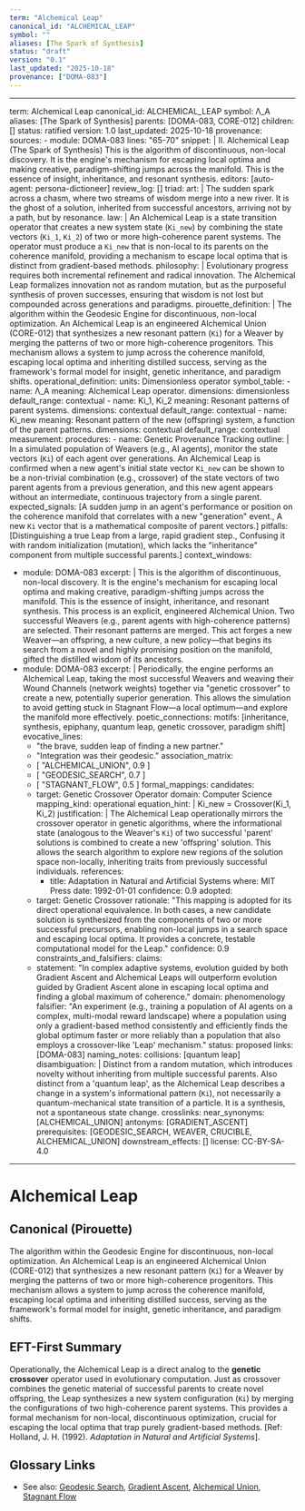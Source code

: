 ```yaml
---
term: "Alchemical Leap"
canonical_id: "ALCHEMICAL_LEAP"
symbol: ""
aliases: [The Spark of Synthesis]
status: "draft"
version: "0.1"
last_updated: "2025-10-18"
provenance: ["DOMA-083"]
---
```


---
term: Alchemical Leap
canonical_id: ALCHEMICAL_LEAP
symbol: Λ_A
aliases: [The Spark of Synthesis]
parents: [DOMA-083, CORE-012]
children: []
status: ratified
version: 1.0
last_updated: 2025-10-18
provenance:
  sources:
    - module: DOMA-083
      lines: "65-70"
      snippet: |
        II. Alchemical Leap (The Spark of Synthesis)
        This is the algorithm of discontinuous, non-local discovery. It is the engine's mechanism for escaping local optima and making creative, paradigm-shifting jumps across the manifold. This is the essence of insight, inheritance, and resonant synthesis.
  editors: [auto-agent: persona-dictioneer]
  review_log: []
triad:
  art: |
    The sudden spark across a chasm, where two streams of wisdom merge into a new river. It is the ghost of a solution, inherited from successful ancestors, arriving not by a path, but by resonance.
  law: |
    An Alchemical Leap is a state transition operator that creates a new system state (`Ki_new`) by combining the state vectors (`Ki_1`, `Ki_2`) of two or more high-coherence parent systems. The operator must produce a `Ki_new` that is non-local to its parents on the coherence manifold, providing a mechanism to escape local optima that is distinct from gradient-based methods.
  philosophy: |
    Evolutionary progress requires both incremental refinement and radical innovation. The Alchemical Leap formalizes innovation not as random mutation, but as the purposeful synthesis of proven successes, ensuring that wisdom is not lost but compounded across generations and paradigms.
pirouette_definition: |
  The algorithm within the Geodesic Engine for discontinuous, non-local optimization. An Alchemical Leap is an engineered Alchemical Union (CORE-012) that synthesizes a new resonant pattern (`Ki`) for a Weaver by merging the patterns of two or more high-coherence progenitors. This mechanism allows a system to jump across the coherence manifold, escaping local optima and inheriting distilled success, serving as the framework's formal model for insight, genetic inheritance, and paradigm shifts.
operational_definition:
  units: Dimensionless operator
  symbol_table:
    - name: Λ_A
      meaning: Alchemical Leap operator.
      dimensions: dimensionless
      default_range: contextual
    - name: Ki_1, Ki_2
      meaning: Resonant patterns of parent systems.
      dimensions: contextual
      default_range: contextual
    - name: Ki_new
      meaning: Resonant pattern of the new (offspring) system, a function of the parent patterns.
      dimensions: contextual
      default_range: contextual
  measurement:
    procedures:
      - name: Genetic Provenance Tracking
        outline: |
          In a simulated population of Weavers (e.g., AI agents), monitor the state vectors (`Ki`) of each agent over generations. An Alchemical Leap is confirmed when a new agent's initial state vector `Ki_new` can be shown to be a non-trivial combination (e.g., crossover) of the state vectors of two parent agents from a previous generation, and this new agent appears without an intermediate, continuous trajectory from a single parent.
        expected_signals: [A sudden jump in an agent's performance or position on the coherence manifold that correlates with a new "generation" event., A new `Ki` vector that is a mathematical composite of parent vectors.]
        pitfalls: [Distinguishing a true Leap from a large, rapid gradient step., Confusing it with random initialization (mutation), which lacks the "inheritance" component from multiple successful parents.]
context_windows:
  - module: DOMA-083
    excerpt: |
      This is the algorithm of discontinuous, non-local discovery. It is the engine's mechanism for escaping local optima and making creative, paradigm-shifting jumps across the manifold. This is the essence of insight, inheritance, and resonant synthesis. This process is an explicit, engineered Alchemical Union. Two successful Weavers (e.g., parent agents with high-coherence patterns) are selected. Their resonant patterns are merged. This act forges a new Weaver—an offspring, a new culture, a new policy—that begins its search from a novel and highly promising position on the manifold, gifted the distilled wisdom of its ancestors.
  - module: DOMA-083
    excerpt: |
      Periodically, the engine performs an Alchemical Leap, taking the most successful Weavers and weaving their Wound Channels (network weights) together via "genetic crossover" to create a new, potentially superior generation. This allows the simulation to avoid getting stuck in Stagnant Flow—a local optimum—and explore the manifold more effectively.
poetic_connections:
  motifs: [inheritance, synthesis, epiphany, quantum leap, genetic crossover, paradigm shift]
  evocative_lines:
    - "the brave, sudden leap of finding a new partner."
    - "Integration was their geodesic."
  association_matrix:
    - [ "ALCHEMICAL_UNION", 0.9 ]
    - [ "GEODESIC_SEARCH", 0.7 ]
    - [ "STAGNANT_FLOW", 0.5 ]
formal_mappings:
  candidates:
    - target: Genetic Crossover Operator
      domain: Computer Science
      mapping_kind: operational
      equation_hint: |
        Ki_new = Crossover(Ki_1, Ki_2)
      justification: |
        The Alchemical Leap operationally mirrors the crossover operator in genetic algorithms, where the informational state (analogous to the Weaver's `Ki`) of two successful 'parent' solutions is combined to create a new 'offspring' solution. This allows the search algorithm to explore new regions of the solution space non-locally, inheriting traits from previously successful individuals.
      references:
        - title: Adaptation in Natural and Artificial Systems
          where: MIT Press
          date: 1992-01-01
      confidence: 0.9
  adopted:
    - target: Genetic Crossover
      rationale: "This mapping is adopted for its direct operational equivalence. In both cases, a new candidate solution is synthesized from the components of two or more successful precursors, enabling non-local jumps in a search space and escaping local optima. It provides a concrete, testable computational model for the Leap."
      confidence: 0.9
constraints_and_falsifiers:
  claims:
    - statement: "In complex adaptive systems, evolution guided by both Gradient Ascent and Alchemical Leaps will outperform evolution guided by Gradient Ascent alone in escaping local optima and finding a global maximum of coherence."
      domain: phenomenology
      falsifier: "An experiment (e.g., training a population of AI agents on a complex, multi-modal reward landscape) where a population using only a gradient-based method consistently and efficiently finds the global optimum faster or more reliably than a population that also employs a crossover-like 'Leap' mechanism."
      status: proposed
      links: [DOMA-083]
naming_notes:
  collisions: [quantum leap]
  disambiguation: |
    Distinct from a random mutation, which introduces novelty without inheriting from multiple successful parents. Also distinct from a 'quantum leap', as the Alchemical Leap describes a change in a system's informational pattern (`Ki`), not necessarily a quantum-mechanical state transition of a particle. It is a synthesis, not a spontaneous state change.
crosslinks:
  near_synonyms: [ALCHEMICAL_UNION]
  antonyms: [GRADIENT_ASCENT]
  prerequisites: [GEODESIC_SEARCH, WEAVER, CRUCIBLE, ALCHEMICAL_UNION]
  downstream_effects: []
license: CC-BY-SA-4.0
---

# Alchemical Leap

## Canonical (Pirouette)
The algorithm within the Geodesic Engine for discontinuous, non-local optimization. An Alchemical Leap is an engineered Alchemical Union (CORE-012) that synthesizes a new resonant pattern (`Ki`) for a Weaver by merging the patterns of two or more high-coherence progenitors. This mechanism allows a system to jump across the coherence manifold, escaping local optima and inheriting distilled success, serving as the framework's formal model for insight, genetic inheritance, and paradigm shifts.

## EFT-First Summary
Operationally, the Alchemical Leap is a direct analog to the **genetic crossover** operator used in evolutionary computation. Just as crossover combines the genetic material of successful parents to create novel offspring, the Leap synthesizes a new system configuration (`Ki`) by merging the configurations of two high-coherence parent systems. This provides a formal mechanism for non-local, discontinuous optimization, crucial for escaping the local optima that trap purely gradient-based methods. [Ref: Holland, J. H. (1992). *Adaptation in Natural and Artificial Systems*].

## Glossary Links
- See also: [Geodesic Search](<#>), [Gradient Ascent](<#>), [Alchemical Union](<#>), [Stagnant Flow](<#>)